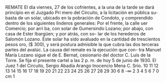 REMATE
El día viernes, 27 de los cofrientes, a la una
de la tarde se dará principio en el Juzgado Pri
mero del Circuito, a la licitación en pública su-
basta de un solar, ubicado en la pobración de
Condoto, y comprendido dentro de los siguientes
linderos generales:
Por el frente, la calle uer Comercio; por arri
ba, con solar de Gumersindo Lozano; por abajo,
con casa de Ester Ibargüen; y por atrás, con so-
lar de los herederos de Salomón Lozano.
Este solar ha sido avaluado en la cantidad
de trescientos pesos oro, ($ 300), y será postura
admisible la que cubra las dos terceras partes
del avalúc.
La causa del remate es la ejecución que con-
tra Manuel María Lozano sigue el de
E. Bernat, cesionario del doctor C.
Luis
de la
Torre.
Se fija el presente cartel a las 2 p. m. de
hoy 5 de junio de 1930.
El Juez 1 del Circuito,
Sergio
Abadía Arango
Inocencio Mena C. Srio.
10 11 12 13 14 15 16 17 18 19 20 21 22 23 24 25 26 27 28 29 30
6
8
-∞
2 3 4 5 6 7
0 cm 1